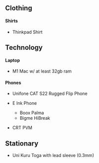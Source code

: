## Clothing
#### Shirts
-  Thinkpad Shirt


## Technology

#### Laptop
- M1 Mac w/ at least 32gb ram

#### Phones
- Unifone CAT S22 Rugged Flip Phone
- E Ink Phone 
	- Boox Palma
	- Bigme HiBreak

- CRT PVM


## Stationary
- Uni Kuru Toga with lead sleeve (0.3mm)